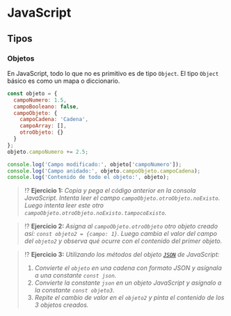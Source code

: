 # JavaScript
## Tipos

### Objetos

En JavaScript, todo lo que no es primitivo es de tipo `Object`. El tipo `Object` básico es como un mapa o diccionario.

```js
const objeto = {
  campoNumero: 1.5,
  campoBooleano: false,
  campoObjeto: {
    campoCadena: 'Cadena',
    campoArray: [],
    otroObjeto: {}
  }
};
objeto.campoNumero += 2.5;

console.log('Campo modificado:', objeto['campoNumero']);
console.log('Campo anidado:', objeto.campoObjeto.campoCadena);
console.log('Contenido de todo el objeto:', objeto);
```

> ⁉️ **Ejercicio 1:** _Copia y pega el código anterior en la consola JavaScript. Intenta leer el campo `campoObjeto.otroObjeto.noExisto`. Luego intenta leer este otro `campoObjeto.otroObjeto.noExisto.tampocoExisto`._

> ⁉️ **Ejercicio 2:** _Asigna al `campoObjeto.otroObjeto` otro objeto creado así: `const objeto2 = {campo: 1}`. Luego cambia el valor del campo del `objeto2` y observa qué ocurre con el contenido del primer objeto._

> ⁉️ **Ejercicio 3:** _Utilizando los métodos del objeto [`JSON`](https://developer.mozilla.org/en-US/docs/Web/JavaScript/Reference/Global_Objects/JSON#static_methods) de JavaScript:_
> 1. _Convierte el `objeto` en una cadena con formato JSON y asígnala a una constante `const json`._
> 1. _Convierte la constante `json` en un objeto JavaScript y asígnalo a la constante `const objeto3`._
> 1. _Repite el cambio de valor en el `objeto2` y pinta el contenido de los 3 objetos creados._